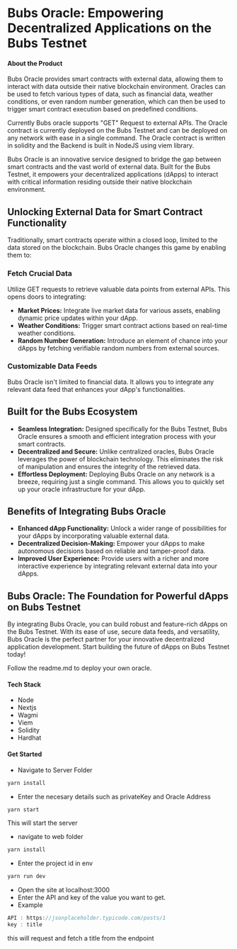 # Bubs Oracle: Empowering Decentralized Applications on the Bubs Testnet

#### About the Product
Bubs Oracle provides smart contracts with external data, allowing them to interact with data outside their native blockchain environment. Oracles can be used to fetch various types of data, such as financial data, weather conditions, or even random number generation, which can then be used to trigger smart contract execution based on predefined conditions.

Currently Bubs oracle supports "GET" Request to external APIs. The Oracle contract is currently deployed on the Bubs Testnet and can be deployed on any network with ease in a single command. The Oracle contract is written in solidity and the Backend is built in NodeJS using viem library.



Bubs Oracle is an innovative service designed to bridge the gap between smart contracts and the vast world of external data. Built for the Bubs Testnet, it empowers your decentralized applications (dApps) to interact with critical information residing outside their native blockchain environment.

## Unlocking External Data for Smart Contract Functionality

Traditionally, smart contracts operate within a closed loop, limited to the data stored on the blockchain. Bubs Oracle changes this game by enabling them to:

### Fetch Crucial Data
Utilize GET requests to retrieve valuable data points from external APIs. This opens doors to integrating:

- **Market Prices:** Integrate live market data for various assets, enabling dynamic price updates within your dApp.
- **Weather Conditions:** Trigger smart contract actions based on real-time weather conditions.
- **Random Number Generation:** Introduce an element of chance into your dApps by fetching verifiable random numbers from external sources.

### Customizable Data Feeds
Bubs Oracle isn't limited to financial data. It allows you to integrate any relevant data feed that enhances your dApp's functionalities.

## Built for the Bubs Ecosystem

- **Seamless Integration:** Designed specifically for the Bubs Testnet, Bubs Oracle ensures a smooth and efficient integration process with your smart contracts.
- **Decentralized and Secure:** Unlike centralized oracles, Bubs Oracle leverages the power of blockchain technology. This eliminates the risk of manipulation and ensures the integrity of the retrieved data.
- **Effortless Deployment:** Deploying Bubs Oracle on any network is a breeze, requiring just a single command. This allows you to quickly set up your oracle infrastructure for your dApp.

## Benefits of Integrating Bubs Oracle

- **Enhanced dApp Functionality:** Unlock a wider range of possibilities for your dApps by incorporating valuable external data.
- **Decentralized Decision-Making:** Empower your dApps to make autonomous decisions based on reliable and tamper-proof data.
- **Improved User Experience:** Provide users with a richer and more interactive experience by integrating relevant external data into your dApps.

## Bubs Oracle: The Foundation for Powerful dApps on Bubs Testnet

By integrating Bubs Oracle, you can build robust and feature-rich dApps on the Bubs Testnet. With its ease of use, secure data feeds, and versatility, Bubs Oracle is the perfect partner for your innovative decentralized application development. Start building the future of dApps on Bubs Testnet today!




Follow the readme.md to deploy your own oracle.

#### Tech Stack

- Node
- Nextjs
- Wagmi
- Viem
- Solidity
- Hardhat

#### Get Started

- Navigate to Server Folder
 ```bash 
yarn install

```
- Enter the necesary details such as privateKey and Oracle Address 
 ```bash 
yarn start

```
This will start the server 


- navigate to web folder
```bash 
yarn install

```
- Enter the project id in env
```bash 
yarn run dev

```


- Open the site at localhost:3000
- Enter the API and key of the value you want to get.
- Example
```ts
API : https://jsonplaceholder.typicode.com/posts/1
key : title 
```

this will request and fetch a title from the endpoint 
